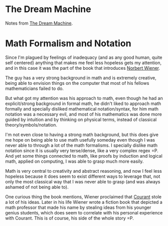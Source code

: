 # The Dream Machine

Notes from [The Dream Machine](https://www.amazon.com/Dream-Machine-M-Mitchell-Waldrop/dp/1732265119).

# Math Formalism and Notation

Since I'm plagued by feelings of inadequacy (and as any good human,
quite self centered) anything that makes me feel less hopeless gets
my attention, and in this case it was the part of the book
that introduces [Norbert Wiener](https://en.wikipedia.org/wiki/Norbert_Wiener).

The guy has a very strong background in math and is extremely creative,
being able to envision things on the computer that most of his fellows
mathematicians failed to do. 

But what got my attention was his approach to math, even though he had an
explicit/strong background in formal math, he didn't liked to approach
math formally and specially disliked mathematical notation/syntax,
for him math notation was a necessary evil, and most of his mathematics
was done more guided by intuition and by thinking on physical terms,
instead of classical theory/symbols/notation.

I'm not even close to having a strong math background, but this does
give me hope on being able to use math usefully someday even though
I was never able to through a lot of the math formalisms. I specially
dislike math notation since it is usually very terse/dense, like a very
complex regex =P. And yet some things connected to math, like proofs by
induction and logical math, applied on computing, I was able to grasp
much more easily.

Math is very central to creativity and abstract reasoning, and now I feel
less hopeless because it does seem to exist different ways to leverage
that, not only the most classical way that I was never able to grasp
(and was always ashamed of not being able to).

One curious thing the book mentions, Wiener proclaimed that
[Courant](https://en.wikipedia.org/wiki/Richard_Courant) stole a lot
of his ideas. Later in his life Wiener wrote a fiction book that
depicted a math professor that made his name by stealing ideas
from his younger genius students, which does seem to correlate
with his personal experience with Courant. This is of course, his
side of the whole story =P.
